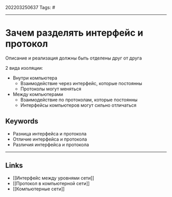 202203250637
Tags: #

---

# Зачем разделять интерфейс и протокол
Описание и реализация должны быть отделены друг от друга

2 вида изоляции:
- Внутри компьютера
	- Взаимодействие через интерфейс, которые постоянны
	- Протоколы могут меняться
- Между компьютерами
	- Взаимодействие по протоколам, которые постоянны
	- Интерфейсы компьютеров могут сильно отличаться

## Keywords
- Разница интерфейса и протокола
- Отличие интерфейса и протокола
- Различия интерфейса и протокола

---
## Links
- [[Интерфейс между уровнями сети]]
- [[Протокол в компьютерной сети]]
- [[Компьютерные сети]]
